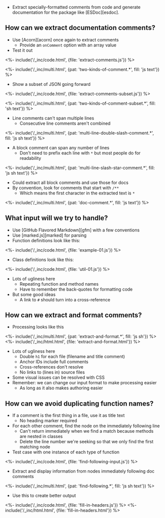 ---
---

-   Extract specially-formatted comments from code
    and generate documentation for the package like [ESDoc][esdoc].

## How can we extract documentation comments?

-   Use [Acorn][acorn] once again to extract comments
    -   Provide an `onComment` option with an array value
-   Test it out

<%- include('/_inc/code.html', {file: 'extract-comments.js'}) %>

<%- include('/_inc/multi.html', {pat: 'two-kinds-of-comment.*', fill: 'js text'}) %>

-   Show a subset of JSON going forward

<%- include('/_inc/code.html', {file: 'extract-comments-subset.js'}) %>

<%- include('/_inc/multi.html', {pat: 'two-kinds-of-comment-subset.*', fill: 'sh text'}) %>

-   <g key="line_comment">Line comments</g> can't span multiple lines
    -   Consecutive line comments aren't combined

<%- include('/_inc/multi.html', {pat: 'multi-line-double-slash-comment.*', fill: 'js sh text'}) %>

-   A <g key="block_comment">block comment</g> can span any number of lines
    -   Don't need to prefix each line with `*` but most people do for readability

<%- include('/_inc/multi.html', {pat: 'multi-line-slash-star-comment.*', fill: 'js sh text'}) %>

-   Could extract all block comments and use those for docs
-   By convention, look for comments that start with `/**`
    -   Which means the first character in the extracted text is `*`

<%- include('/_inc/multi.html', {pat: 'doc-comment.*', fill: 'js text'}) %>

## What input will we try to handle?

-   Use [GitHub Flavored Markdown][gfm] with a few conventions
-   Use [marked.js][marked] for parsing
-   Function definitions look like this:

<%- include('/_inc/code.html', {file: 'example-01.js'}) %>

-   Class definitions look like this:

<%- include('/_inc/code.html', {file: 'util-01.js'}) %>

-   Lots of ugliness here
    -   Repeating function and method names
    -   Have to remember the back-quotes for formatting code
-   But some good ideas
    -   A link to `#` should turn into a cross-reference

## How can we extract and format comments?

-   Processing looks like this

<%- include('/_inc/multi.html', {pat: 'extract-and-format.*', fill: 'js sh'}) %>
<%- include('/_inc/html.html', {file: 'extract-and-format.html'}) %>

-   Lots of ugliness here
    -   Double `h1` for each file (filename and title comment)
    -   Anchor IDs include full comments
    -   Cross-references don't resolve
    -   No links to (lines in) source files
-   Some visual issues can be resolved with CSS
-   Remember: we can change our input format to make processing easier
    -   As long as it also makes authoring easier

## How can we avoid duplicating function names?

-   If a comment is the first thing in a file, use it as title text
    -   No heading marker required
-   For each other comment, find the node on the immediately following line
    -   Can't return immediately when we find a match because methods are nested in classes
    -   Delete the line number we're seeking so that we only find the first matching node
-   Test case with one instance of each type of function

<%- include('/_inc/code.html', {file: 'find-following-input.js'}) %>

-   Extract and display information from nodes immediately following doc comments

<%- include('/_inc/multi.html', {pat: 'find-following.*', fill: 'js sh text'}) %>

-   Use this to create better output

<%- include('/_inc/code.html', {file: 'fill-in-headers.js'}) %>
<%- include('/_inc/html.html', {file: 'fill-in-headers.html'}) %>
